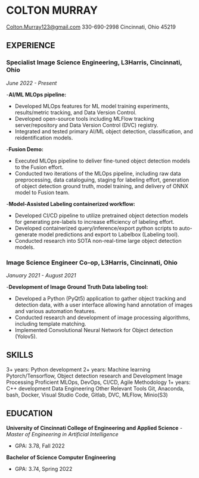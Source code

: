 # COLTON MURRAY

Colton.Murray123@gmail.com	330-690-2998        Cincinnati, Ohio 45219

## EXPERIENCE

### Specialist Image Science Engineering, L3Harris, Cincinnati, Ohio

*June 2022 - Present*

-**AI/ML MLOps pipeline:**

- Developed MLOps features for ML model training experiments, results/metric tracking, and Data Version Control.
- Developed open-source tools including MLFlow tracking server/repository and Data Version Control (DVC) registry.
- Integrated and tested primary AI/ML object detection, classification, and reidentification models.

-**Fusion Demo:**

- Executed MLOps pipeline to deliver fine-tuned object detection models to the Fusion effort.
- Conducted two iterations of the MLOps pipeline, including raw data preprocessing, data cataloguing, staging for labeling effort, generation of object detection ground truth, model training, and delivery of ONNX model to Fusion team.

-**Model-Assisted Labeling containerized workflow:**

- Developed CI/CD pipeline to utilize pretrained object detection models for generating pre-labels to increase efficiency of labeling effort.
- Developed containerized query/inference/export python scripts to auto-generate model predictions and export to Labelbox (Labeling tool).
- Conducted research into SOTA non-real-time large object detection models.

### Image Science Engineer Co-op, L3Harris, Cincinnati, Ohio

*January 2021 - August 2021*

-**Development of Image Ground Truth Data labeling tool:**

- Developed a Python (PyQt5) application to gather object tracking and detection data, with a user interface allowing hand annotation of images and various automation features.
- Conducted research and development of image processing algorithms, including template matching.
- Implemented Convolutional Neural Network for Object detection (Yolov5).

## SKILLS

3+ years: Python development
2+ years: Machine learning
Pytorch/Tensorflow, Object detection
research and Development
Image Processing
Proficient MLOps, DevOps, CI/CD,
Agile Methodology
1+ years: C++ development
Data Engineering
Other Relevant Tools
	Git, Anaconda, bash, Docker,
	Visual Studio Code, Gitlab,
	DVC, MLFlow, Minio(S3)

## EDUCATION

**University of Cincinnati College of Engineering and Applied Science**
-*Master of Engineering in Artificial Intelligence*

- GPA: 3.78, Fall 2022

**Bachelor of Science Computer Engineering**

- GPA: 3.74, Spring 2022
